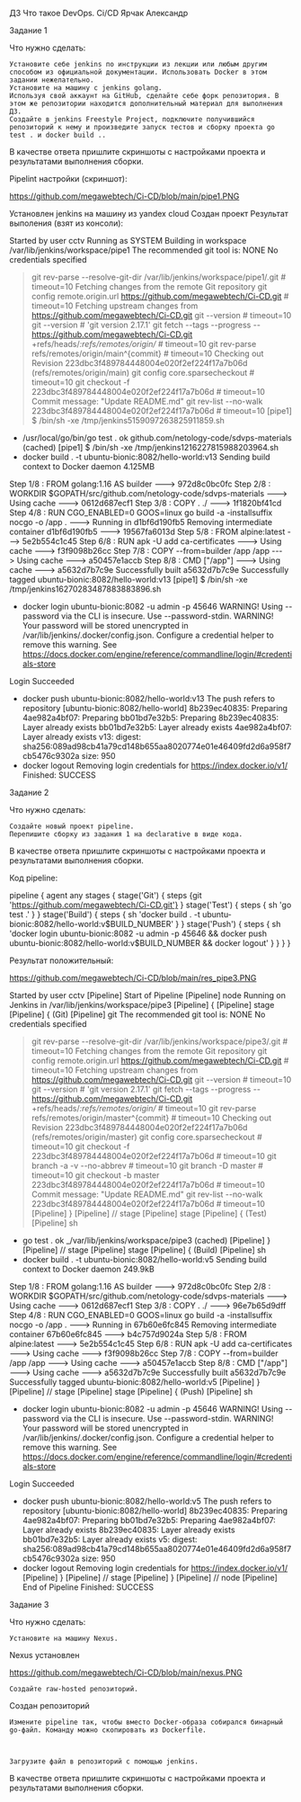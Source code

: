 ДЗ Что такое DevOps. Ci/CD  Ярчак Александр

Задание 1

Что нужно сделать:

    Установите себе jenkins по инструкции из лекции или любым другим способом из официальной документации. Использовать Docker в этом задании нежелательно.
    Установите на машину с jenkins golang.
    Используя свой аккаунт на GitHub, сделайте себе форк репозитория. В этом же репозитории находится дополнительный материал для выполнения ДЗ.
    Создайте в jenkins Freestyle Project, подключите получившийся репозиторий к нему и произведите запуск тестов и сборку проекта go test . и docker build ..

В качестве ответа пришлите скриншоты с настройками проекта и результатами выполнения сборки.

Pipelint настройки (скриншот):

https://github.com/megawebtech/Ci-CD/blob/main/pipe1.PNG




Установлен jenkins на машину из yandex cloud
Создан проект 
Результат выполения (взят из консоли):


Started by user cctv
Running as SYSTEM
Building in workspace /var/lib/jenkins/workspace/pipe1
The recommended git tool is: NONE
No credentials specified
 > git rev-parse --resolve-git-dir /var/lib/jenkins/workspace/pipe1/.git # timeout=10
Fetching changes from the remote Git repository
 > git config remote.origin.url https://github.com/megawebtech/Ci-CD.git # timeout=10
Fetching upstream changes from https://github.com/megawebtech/Ci-CD.git
 > git --version # timeout=10
 > git --version # 'git version 2.17.1'
 > git fetch --tags --progress -- https://github.com/megawebtech/Ci-CD.git +refs/heads/*:refs/remotes/origin/* # timeout=10
 > git rev-parse refs/remotes/origin/main^{commit} # timeout=10
Checking out Revision 223dbc3f489784448004e020f2ef224f17a7b06d (refs/remotes/origin/main)
 > git config core.sparsecheckout # timeout=10
 > git checkout -f 223dbc3f489784448004e020f2ef224f17a7b06d # timeout=10
Commit message: "Update README.md"
 > git rev-list --no-walk 223dbc3f489784448004e020f2ef224f17a7b06d # timeout=10
[pipe1] $ /bin/sh -xe /tmp/jenkins5159097263825911859.sh
+ /usr/local/go/bin/go test .
ok  	github.com/netology-code/sdvps-materials	(cached)
[pipe1] $ /bin/sh -xe /tmp/jenkins1216227815988203964.sh
+ docker build . -t ubuntu-bionic:8082/hello-world:v13
Sending build context to Docker daemon  4.125MB

Step 1/8 : FROM golang:1.16 AS builder
 ---> 972d8c0bc0fc
Step 2/8 : WORKDIR $GOPATH/src/github.com/netology-code/sdvps-materials
 ---> Using cache
 ---> 0612d687ecf1
Step 3/8 : COPY . ./
 ---> 1f1820bf41cd
Step 4/8 : RUN CGO_ENABLED=0 GOOS=linux go build -a -installsuffix nocgo -o /app .
 ---> Running in d1bf6d190fb5
Removing intermediate container d1bf6d190fb5
 ---> 19567fa6013d
Step 5/8 : FROM alpine:latest
 ---> 5e2b554c1c45
Step 6/8 : RUN apk -U add ca-certificates
 ---> Using cache
 ---> f3f9098b26cc
Step 7/8 : COPY --from=builder /app /app
 ---> Using cache
 ---> a50457e1accb
Step 8/8 : CMD ["/app"]
 ---> Using cache
 ---> a5632d7b7c9e
Successfully built a5632d7b7c9e
Successfully tagged ubuntu-bionic:8082/hello-world:v13
[pipe1] $ /bin/sh -xe /tmp/jenkins16270283487883883896.sh
+ docker login ubuntu-bionic:8082 -u admin -p 45646
WARNING! Using --password via the CLI is insecure. Use --password-stdin.
WARNING! Your password will be stored unencrypted in /var/lib/jenkins/.docker/config.json.
Configure a credential helper to remove this warning. See
https://docs.docker.com/engine/reference/commandline/login/#credentials-store

Login Succeeded
+ docker push ubuntu-bionic:8082/hello-world:v13
The push refers to repository [ubuntu-bionic:8082/hello-world]
8b239ec40835: Preparing
4ae982a4bf07: Preparing
bb01bd7e32b5: Preparing
8b239ec40835: Layer already exists
bb01bd7e32b5: Layer already exists
4ae982a4bf07: Layer already exists
v13: digest: sha256:089ad98cb41a79cd148b655aa8020774e01e46409fd2d6a958f7cb5476c9302a size: 950
+ docker logout
Removing login credentials for https://index.docker.io/v1/
Finished: SUCCESS


Задание 2

Что нужно сделать:

    Создайте новый проект pipeline.
    Перепишите сборку из задания 1 на declarative в виде кода.

В качестве ответа пришлите скриншоты с настройками проекта и результатами выполнения сборки.




Код pipeline:

pipeline {
 agent any
 stages {
  stage('Git') {
   steps {git 'https://github.com/megawebtech/Ci-CD.git'}
  }
  stage('Test') {
   steps {
    sh 'go test .'
   }
  }
  stage('Build') {
   steps {
    sh 'docker build . -t ubuntu-bionic:8082/hello-world:v$BUILD_NUMBER'
   }
  }
  stage('Push') {
   steps {
    sh 'docker login ubuntu-bionic:8082 -u admin -p 45646 && docker push ubuntu-bionic:8082/hello-world:v$BUILD_NUMBER && docker logout'   }
  }
 }
}


Результат положительный:

https://github.com/megawebtech/Ci-CD/blob/main/res_pipe3.PNG




Started by user cctv
[Pipeline] Start of Pipeline
[Pipeline] node
Running on Jenkins in /var/lib/jenkins/workspace/pipe3
[Pipeline] {
[Pipeline] stage
[Pipeline] { (Git)
[Pipeline] git
The recommended git tool is: NONE
No credentials specified
 > git rev-parse --resolve-git-dir /var/lib/jenkins/workspace/pipe3/.git # timeout=10
Fetching changes from the remote Git repository
 > git config remote.origin.url https://github.com/megawebtech/Ci-CD.git # timeout=10
Fetching upstream changes from https://github.com/megawebtech/Ci-CD.git
 > git --version # timeout=10
 > git --version # 'git version 2.17.1'
 > git fetch --tags --progress -- https://github.com/megawebtech/Ci-CD.git +refs/heads/*:refs/remotes/origin/* # timeout=10
 > git rev-parse refs/remotes/origin/master^{commit} # timeout=10
Checking out Revision 223dbc3f489784448004e020f2ef224f17a7b06d (refs/remotes/origin/master)
 > git config core.sparsecheckout # timeout=10
 > git checkout -f 223dbc3f489784448004e020f2ef224f17a7b06d # timeout=10
 > git branch -a -v --no-abbrev # timeout=10
 > git branch -D master # timeout=10
 > git checkout -b master 223dbc3f489784448004e020f2ef224f17a7b06d # timeout=10
Commit message: "Update README.md"
 > git rev-list --no-walk 223dbc3f489784448004e020f2ef224f17a7b06d # timeout=10
[Pipeline] }
[Pipeline] // stage
[Pipeline] stage
[Pipeline] { (Test)
[Pipeline] sh
+ go test .
ok  	_/var/lib/jenkins/workspace/pipe3	(cached)
[Pipeline] }
[Pipeline] // stage
[Pipeline] stage
[Pipeline] { (Build)
[Pipeline] sh
+ docker build . -t ubuntu-bionic:8082/hello-world:v5
Sending build context to Docker daemon  249.9kB

Step 1/8 : FROM golang:1.16 AS builder
 ---> 972d8c0bc0fc
Step 2/8 : WORKDIR $GOPATH/src/github.com/netology-code/sdvps-materials
 ---> Using cache
 ---> 0612d687ecf1
Step 3/8 : COPY . ./
 ---> 96e7b65d9dff
Step 4/8 : RUN CGO_ENABLED=0 GOOS=linux go build -a -installsuffix nocgo -o /app .
 ---> Running in 67b60e6fc845
Removing intermediate container 67b60e6fc845
 ---> b4c757d9024a
Step 5/8 : FROM alpine:latest
 ---> 5e2b554c1c45
Step 6/8 : RUN apk -U add ca-certificates
 ---> Using cache
 ---> f3f9098b26cc
Step 7/8 : COPY --from=builder /app /app
 ---> Using cache
 ---> a50457e1accb
Step 8/8 : CMD ["/app"]
 ---> Using cache
 ---> a5632d7b7c9e
Successfully built a5632d7b7c9e
Successfully tagged ubuntu-bionic:8082/hello-world:v5
[Pipeline] }
[Pipeline] // stage
[Pipeline] stage
[Pipeline] { (Push)
[Pipeline] sh
+ docker login ubuntu-bionic:8082 -u admin -p 45646
WARNING! Using --password via the CLI is insecure. Use --password-stdin.
WARNING! Your password will be stored unencrypted in /var/lib/jenkins/.docker/config.json.
Configure a credential helper to remove this warning. See
https://docs.docker.com/engine/reference/commandline/login/#credentials-store

Login Succeeded
+ docker push ubuntu-bionic:8082/hello-world:v5
The push refers to repository [ubuntu-bionic:8082/hello-world]
8b239ec40835: Preparing
4ae982a4bf07: Preparing
bb01bd7e32b5: Preparing
4ae982a4bf07: Layer already exists
8b239ec40835: Layer already exists
bb01bd7e32b5: Layer already exists
v5: digest: sha256:089ad98cb41a79cd148b655aa8020774e01e46409fd2d6a958f7cb5476c9302a size: 950
+ docker logout
Removing login credentials for https://index.docker.io/v1/
[Pipeline] }
[Pipeline] // stage
[Pipeline] }
[Pipeline] // node
[Pipeline] End of Pipeline
Finished: SUCCESS



Задание 3

Что нужно сделать:

    Установите на машину Nexus.

Nexus установлен

https://github.com/megawebtech/Ci-CD/blob/main/nexus.PNG



    Создайте raw-hosted репозиторий.

Создан репозиторий


    Измените pipeline так, чтобы вместо Docker-образа собирался бинарный go-файл. Команду можно скопировать из Dockerfile.



    Загрузите файл в репозиторий с помощью jenkins.

В качестве ответа пришлите скриншоты с настройками проекта и результатами выполнения сборки.
